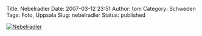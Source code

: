 Title: Nebelradler
Date: 2007-03-12 23:51
Author: tom
Category: Schweden
Tags: Foto, Uppsala
Slug: nebelradler
Status: published

[![Nebelradler](/pic/dimmcyklist_s.jpg "Nebelradler")](/pic/dimmcyklist_l.jpg)

